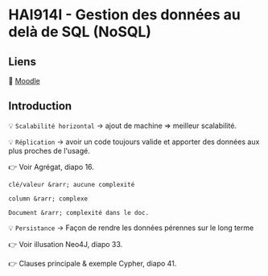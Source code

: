 # HAI914I - Gestion des données au delà de SQL (NoSQL)

## Liens

🔗 [Moodle](https://moodle.umontpellier.fr/course/view.php?id=22507)

## Introduction

💡 `Scalabilité horizontal` &rarr; ajout de machine => meilleur scalabilité.

💡 `Réplication` &rarr; avoir un code toujours valide et apporter des données aux plus proches de l'usagé.

👉 Voir Agrégat, diapo 16.

    clé/valeur &rarr; aucune complexité

    column &rarr; complexe

    Document &rarr; complexité dans le doc.

💡 `Persistance` &rarr; Façon de rendre les données pérennes sur le long terme

👉 Voir illusation Neo4J, diapo 33.

👉 Clauses principale & exemple Cypher, diapo 41.